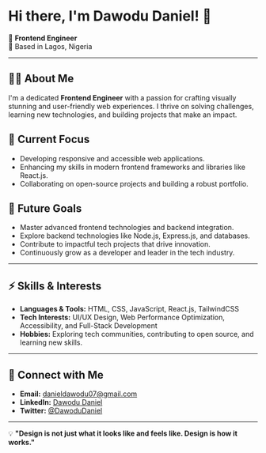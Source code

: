 # Hi there, I'm Dawodu Daniel! 👋

🎨 **Frontend Engineer**  
📍 Based in Lagos, Nigeria  

---

## 👨‍💻 About Me  
I'm a dedicated **Frontend Engineer** with a passion for crafting visually stunning and user-friendly web experiences. I thrive on solving challenges, learning new technologies, and building projects that make an impact.

## 🌱 Current Focus  
- Developing responsive and accessible web applications.  
- Enhancing my skills in modern frontend frameworks and libraries like React.js.  
- Collaborating on open-source projects and building a robust portfolio.

## 🚀 Future Goals  
- Master advanced frontend technologies and backend integration.  
- Explore backend technologies like Node.js, Express.js, and databases.  
- Contribute to impactful tech projects that drive innovation.  
- Continuously grow as a developer and leader in the tech industry.

---

## ⚡ Skills & Interests  
- **Languages & Tools:** HTML, CSS, JavaScript, React.js, TailwindCSS  
- **Tech Interests:** UI/UX Design, Web Performance Optimization, Accessibility, and Full-Stack Development  
- **Hobbies:** Exploring tech communities, contributing to open source, and learning new skills.  

---

## 💬 Connect with Me  
- **Email:** danieldawodu07@gmail.com  
- **LinkedIn:** [Dawodu Daniel](https://linkedin.com/in/danieldawodu)  
- **Twitter:** [@DawoduDaniel](https://x.com/danieldawodu95)

---

💡 **"Design is not just what it looks like and feels like. Design is how it works."**
